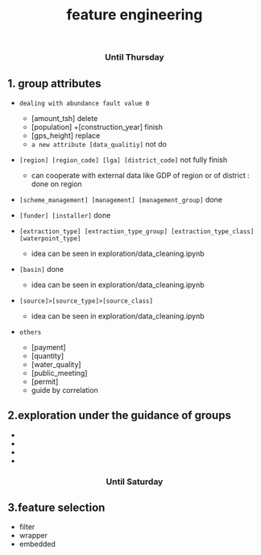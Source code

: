 # <center>feature engineering<br></br>

### <center>Until Thursday
## 1. group attributes
* `dealing with abundance fault value 0`
    * [amount_tsh] delete
    * [population] +[construction_year] finish
    * [gps_height] replace 
    * `a new attribute [data_qualitiy]` not do 
* `[region] [region_code] [lga] [district_code]` not fully finish
    * can cooperate with external data like GDP of region or of district : done  on region
* `[scheme_management] [management] [management_group]` done
* `[funder] [installer]` done

* `[extraction_type] [extraction_type_group] [extraction_type_class]   [waterpoint_type]`
    * idea can be seen in exploration/data_cleaning.ipynb
* `[basin]` done
    * idea can be seen in exploration/data_cleaning.ipynb
* `[source]>[source_type]>[source_class]`
    * idea can be seen in exploration/data_cleaning.ipynb


* `others`
    * [payment]  
    * [quantity]
    * [water_quality] 
    * [public_meeting] 
    * [permit] 
    * guide by correlation





## 2.exploration under the guidance of groups 
*
*
*
*

###  <center>Until Saturday
## 3.feature selection
* filter
* wrapper
* embedded



